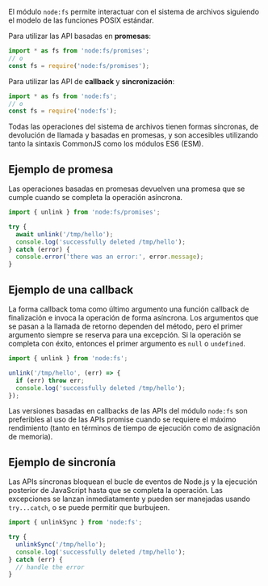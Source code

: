 El módulo `node:fs` permite interactuar con el sistema de archivos siguiendo el modelo de las funciones POSIX estándar.

Para utilizar las API basadas en **promesas**:

```js
import * as fs from 'node:fs/promises';
// o
const fs = require('node:fs/promises');
```

Para utilizar las API de **callback** y **sincronización**:

```js
import * as fs from 'node:fs';
// o
const fs = require('node:fs');
```

Todas las operaciones del sistema de archivos tienen formas síncronas, de devolución de llamada y basadas en promesas, y son accesibles utilizando tanto la sintaxis CommonJS como los módulos ES6 (ESM).

## Ejemplo de promesa

Las operaciones basadas en promesas devuelven una promesa que se cumple cuando se completa la operación asíncrona.

```js
import { unlink } from 'node:fs/promises';

try {
  await unlink('/tmp/hello');
  console.log('successfully deleted /tmp/hello');
} catch (error) {
  console.error('there was an error:', error.message);
}
```

## Ejemplo de una callback

La forma callback toma como último argumento una función callback de finalización e invoca la operación de forma asíncrona. Los argumentos que se pasan a la llamada de retorno dependen del método, pero el primer argumento siempre se reserva para una excepción. Si la operación se completa con éxito, entonces el primer argumento es `null` o `undefined`.

```js
import { unlink } from 'node:fs';

unlink('/tmp/hello', (err) => {
  if (err) throw err;
  console.log('successfully deleted /tmp/hello');
});
```

Las versiones basadas en callbacks de las APIs del módulo `node:fs` son preferibles al uso de las APIs promise cuando se requiere el máximo rendimiento (tanto en términos de tiempo de ejecución como de asignación de memoria).

## Ejemplo de sincronía

Las APIs síncronas bloquean el bucle de eventos de Node.js y la ejecución posterior de JavaScript hasta que se completa la operación. Las excepciones se lanzan inmediatamente y pueden ser manejadas usando `try...catch`, o se puede permitir que burbujeen.

```js
import { unlinkSync } from 'node:fs';

try {
  unlinkSync('/tmp/hello');
  console.log('successfully deleted /tmp/hello');
} catch (err) {
  // handle the error
}
```